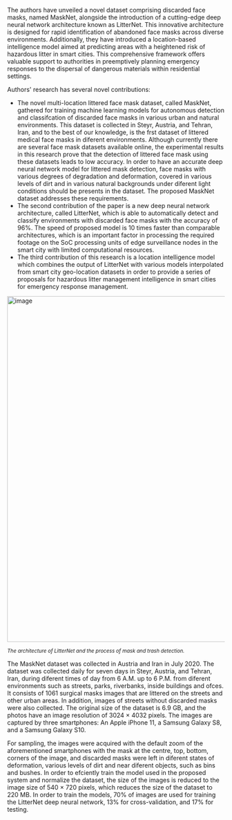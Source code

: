 The authors have unveiled a novel dataset comprising discarded face masks, named MaskNet, alongside the introduction of a cutting-edge deep neural network architecture known as LitterNet. This innovative architecture is designed for rapid identification of abandoned face masks across diverse environments. Additionally, they have introduced a location-based intelligence model aimed at predicting areas with a heightened risk of hazardous litter in smart cities. This comprehensive framework offers valuable support to authorities in preemptively planning emergency responses to the dispersal of dangerous materials within residential settings.

Authors' research has several novel contributions:
- The novel multi-location littered face mask dataset, called MaskNet, gathered for training machine learning models for autonomous detection and classifcation of discarded face masks in various urban and natural environments. This dataset is collected in Steyr, Austria, and Tehran, Iran, and to the best of our knowledge, is the frst dataset of littered medical face masks in diferent environments. Although currently there are several face mask datasets available online, the experimental results in this research prove that the detection of littered face mask using these datasets leads to low accuracy. In order to have an accurate deep neural network model for littered mask detection, face masks with various degrees of degradation and deformation, covered in various levels of dirt and in various natural backgrounds under diferent light conditions should be presents in the dataset. The proposed MaskNet dataset addresses these requirements.
- The second contribution of the paper is a new deep neural network architecture, called LitterNet, which is able to automatically detect and classify environments with discarded face masks with the accuracy of 96%. The speed of proposed model is 10 times faster than comparable architectures, which is an important factor in processing the required footage on the SoC processing units of edge surveillance nodes in the smart city with limited computational resources.
- The third contribution of this research is a location intelligence model which combines the output of LitterNet with various models interpolated from smart city geo-location datasets in order to provide a series of proposals for hazardous litter management intelligence in smart cities for emergency response management.

<img src="https://i.ibb.co/r416Rm3/Screenshot-2023-10-09-145042.png" alt="image" width="800">

<span style="font-size: smaller; font-style: italic;">The architecture of LitterNet and the process of mask and trash detection.</span>

The MaskNet dataset was collected in Austria and Iran in July 2020. The dataset was collected daily for seven days in Steyr, Austria, and Tehran, Iran, during diferent times of day from 6 A.M. up to 6 P.M. from diferent environments such as streets, parks, riverbanks, inside buildings and ofces. It consists of 1061 surgical masks images that are littered on the streets and other urban areas. In addition, images of streets without discarded masks were also collected. The original size of the dataset is 6.9 GB, and the photos have an image resolution of 3024 × 4032 pixels. The images are captured by three smartphones: An Apple iPhone 11, a Samsung Galaxy S8, and a Samsung Galaxy S10.

For sampling, the images were acquired with the default zoom of the aforementioned smartphones with the mask at the centre, top, bottom, corners of the image, and discarded masks were left in diferent states of deformation, various levels of dirt and near diferent objects, such as bins and bushes. In order to efciently train the model used in the proposed system and normalize the dataset, the size of the images is reduced to the image size of 540 × 720 pixels, which reduces the size of the dataset to 220 MB. In order to train the models, 70% of images are used for training the LitterNet deep neural network, 13% for cross-validation, and 17% for testing.
